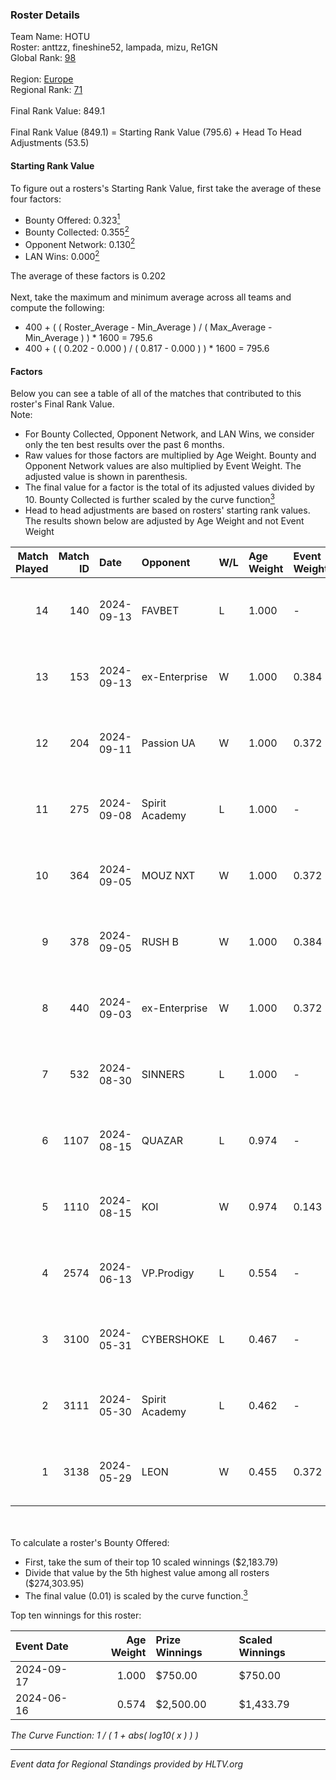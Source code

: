 ### Roster Details<br />
Team Name: HOTU<br />
Roster: anttzz, fineshine52, lampada, mizu, Re1GN<br />
Global Rank: [98](../../standings_global_2024_09_18.md)<br />
<br />
Region: [Europe]( ../../standings_europe_2024_09_18.md)<br />
Regional Rank: [71]( ../../standings_europe_2024_09_18.md)<br />
<br />
Final Rank Value:  849.1<br />
<br />
Final Rank Value (849.1) = Starting Rank Value (795.6) + Head To Head Adjustments (53.5)<br />

#### Starting Rank Value<br />
To figure out a rosters's Starting Rank Value, first take the average of these four factors:<br />
- Bounty Offered: 0.323[<sup>1</sup>](#table2)
- Bounty Collected: 0.355[<sup>2</sup>](#table1)
- Opponent Network: 0.130[<sup>2</sup>](#table1)
- LAN Wins: 0.000[<sup>2</sup>](#table1)

The average of these factors is 0.202<br />
<br />
Next, take the maximum and minimum average across all teams and compute the following:<br />
- 400 + ( ( Roster_Average - Min_Average ) / ( Max_Average - Min_Average ) ) * 1600 = 795.6
- 400 + ( ( 0.202 - 0.000 ) / ( 0.817 - 0.000 ) ) * 1600 = 795.6


#### Factors<br />
Below you can see a table of all of the matches that contributed to this roster's Final Rank Value.<br />
Note:<br />

- For Bounty Collected, Opponent Network, and LAN Wins, we consider only the ten best results over the past 6 months.
- Raw values for those factors are multiplied by Age Weight. Bounty and Opponent Network values are also multiplied by Event Weight. The adjusted value is shown in parenthesis.
- The final value for a factor is the total of its adjusted values divided by 10. Bounty Collected is further scaled by the curve function[<sup>3</sup>](#curveFunction)
- Head to head adjustments are based on rosters' starting rank values. The results shown below are adjusted by Age Weight and not Event Weight
<span id="table1"></span><br />


| Match Played | Match ID | Date       | Opponent       | W/L | Age Weight | Event Weight | Bounty Collected | Opponent Network | LAN Wins  | H2H Adj. | Roster                                         |
| -: | -: | :- | :- | :- | :- | :- | :- | :- | :- | -: | :- |
|           14 |      140 | 2024-09-13 | FAVBET         | L   | 1.000      | -            | -                | -                | -         |   -13.90 | anttzz, fineshine52, lampada, mizu, Re1GN      |
|           13 |      153 | 2024-09-13 | ex-Enterprise  | W   | 1.000      | 0.384        | 0.040 (0.015)    | 0.654 (0.251)    | 0 (0.000) |    14.24 | anttzz, fineshine52, lampada, mizu, Re1GN      |
|           12 |      204 | 2024-09-11 | Passion UA     | W   | 1.000      | 0.372        | 0.174 (0.065)    | 1.000 (0.372)    | 0 (0.000) |    22.91 | anttzz, fineshine52, lampada, mizu, Re1GN      |
|           11 |      275 | 2024-09-08 | Spirit Academy | L   | 1.000      | -            | -                | -                | -         |   -12.74 | anttzz, fineshine52, lampada, mizu, Re1GN      |
|           10 |      364 | 2024-09-05 | MOUZ NXT       | W   | 1.000      | 0.372        | 0.109 (0.041)    | 0.742 (0.276)    | 0 (0.000) |    23.71 | anttzz, fineshine52, lampada, mizu, Re1GN      |
|            9 |      378 | 2024-09-05 | RUSH B         | W   | 1.000      | 0.384        | 0.026 (0.010)    | 0.273 (0.105)    | 0 (0.000) |    19.84 | anttzz, fineshine52, lampada, mizu, Re1GN      |
|            8 |      440 | 2024-09-03 | ex-Enterprise  | W   | 1.000      | 0.372        | 0.040 (0.015)    | 0.654 (0.243)    | 0 (0.000) |    18.93 | anttzz, fineshine52, lampada, mizu, Re1GN      |
|            7 |      532 | 2024-08-30 | SINNERS        | L   | 1.000      | -            | -                | -                | -         |    -2.99 | anttzz, fineshine52, lampada, mizu, Re1GN      |
|            6 |     1107 | 2024-08-15 | QUAZAR         | L   | 0.974      | -            | -                | -                | -         |   -24.41 | anttzz, fineshine52, lampada, mizu, Re1GN      |
|            5 |     1110 | 2024-08-15 | KOI            | W   | 0.974      | 0.143        | 0.052 (0.007)    | 0.285 (0.040)    | 0 (0.000) |    21.36 | anttzz, fineshine52, lampada, mizu, Re1GN      |
|            4 |     2574 | 2024-06-13 | VP.Prodigy     | L   | 0.554      | -            | -                | -                | -         |    -7.09 | anttzz, fineshine52, lampada, mizu, swiftsteel |
|            3 |     3100 | 2024-05-31 | CYBERSHOKE     | L   | 0.467      | -            | -                | -                | -         |    -4.35 | anttzz, fineshine52, lampada, mizu, swiftsteel |
|            2 |     3111 | 2024-05-30 | Spirit Academy | L   | 0.462      | -            | -                | -                | -         |    -6.56 | anttzz, fineshine52, lampada, mizu, swiftsteel |
|            1 |     3138 | 2024-05-29 | LEON           | W   | 0.455      | 0.372        | 0.005 (0.001)    | 0.068 (0.012)    | 0 (0.000) |     4.57 | anttzz, fineshine52, lampada, mizu, swiftsteel |

<br />
<span id="table2"></span><br />
To calculate a roster's Bounty Offered:<br />

- First, take the sum of their top 10 scaled winnings ($2,183.79)
- Divide that value by the 5th highest value among all rosters ($274,303.95)
- The final value (0.01) is scaled by the curve function.[<sup>3</sup>](#curveFunction)

Top ten winnings for this roster:<br />

| Event Date | Age Weight | Prize Winnings | Scaled Winnings |
| :- | -: | :- | :- |
| 2024-09-17 |      1.000 | $750.00        | $750.00         |
| 2024-06-16 |      0.574 | $2,500.00      | $1,433.79       |


<span id="curveFunction"></span>_The Curve Function: 1 / ( 1 + abs( log10( x ) ) )_<br />

---
_Event data for Regional Standings provided by HLTV.org_<br />
